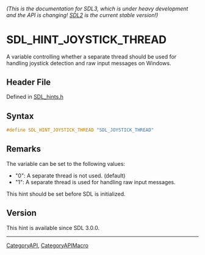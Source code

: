 ###### (This is the documentation for SDL3, which is under heavy development and the API is changing! [SDL2](https://wiki.libsdl.org/SDL2/) is the current stable version!)
# SDL_HINT_JOYSTICK_THREAD

A variable controlling whether a separate thread should be used for handling joystick detection and raw input messages on Windows.

## Header File

Defined in [SDL_hints.h](https://github.com/libsdl-org/SDL/blob/main/include/SDL3/SDL_hints.h)

## Syntax

```c
#define SDL_HINT_JOYSTICK_THREAD "SDL_JOYSTICK_THREAD"
```

## Remarks

The variable can be set to the following values:

- "0": A separate thread is not used. (default)
- "1": A separate thread is used for handling raw input messages.

This hint should be set before SDL is initialized.

## Version

This hint is available since SDL 3.0.0.

----
[CategoryAPI](CategoryAPI), [CategoryAPIMacro](CategoryAPIMacro)

